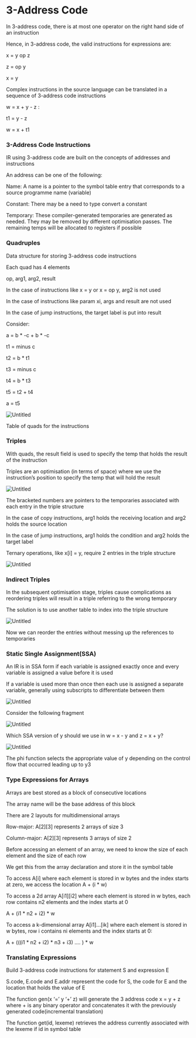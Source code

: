 # 3-Address Code

In 3-address code, there is at most one operator on the right hand side of an instruction

Hence, in 3-address code, the valid instructions for expressions are:

x = y op z

z = op y

x = y

Complex instructions in the source language can be translated in a sequence of 3-address code instructions

w = x + y - z :

t1 = y - z

w = x + t1

### 3-Address Code Instructions

IR using 3-address code are built on the concepts of addresses and instructions

An address can be one of the following:

Name: A name is a pointer to the symbol table entry that corresponds to a source programme name (variable)

Constant: There may be a need to type convert a constant

Temporary: These compiler-generated temporaries are generated as needed. They may be removed by different optimisation passes. The remaining temps will be allocated to registers if possible

### Quadruples

Data structure for storing 3-address code instructions

Each quad has 4 elements

op, arg1, arg2, result

In the case of instructions like x = y or x = op y, arg2 is not used

In the case of instructions like param xi, args and result are not used

In the case of jump instructions, the target label is put into result

Consider:

a = b * -c + b * -c

t1 = minus c

t2 = b * t1

t3 = minus c

t4 = b * t3

t5 =  t2 + t4

a = t5

![Untitled](3-Address%20Code%200a59d2f39ab84e7a9b9298d94c9a69d6/Untitled.png)

Table of quads for the instructions

### Triples

With quads, the result field is used to specify the temp that holds the result of the instruction

Triples are an optimisation (in terms of space) where we use the instruction’s position to specify the temp that will hold the result

![Untitled](3-Address%20Code%200a59d2f39ab84e7a9b9298d94c9a69d6/Untitled%201.png)

The bracketed numbers are pointers to the temporaries associated with each entry in the triple structure

In the case of copy instructions, arg1 holds the receiving location and arg2 holds the source location

In the case of jump instructions, arg1 holds the condition and arg2 holds the target label

Ternary operations, like x[i] = y, require 2 entries in the triple structure

![Untitled](3-Address%20Code%200a59d2f39ab84e7a9b9298d94c9a69d6/Untitled%202.png)

### Indirect Triples

In the subsequent optimisation stage, triples cause complications as reordering triples will result in a triple referring to the wrong temporary

The solution is to use another table to index into the triple structure

![Untitled](3-Address%20Code%200a59d2f39ab84e7a9b9298d94c9a69d6/Untitled%203.png)

Now we can reorder the entries without messing up the references to temporaries

### Static Single Assignment(SSA)

An IR is in SSA form if each variable is assigned exactly once and every variable is assigned a value before it is used

If a variable is used more than once then each use is assigned a separate variable, generally using subscripts to differentiate between them

![Untitled](3-Address%20Code%200a59d2f39ab84e7a9b9298d94c9a69d6/Untitled%204.png)

Consider the following fragment

![Untitled](3-Address%20Code%200a59d2f39ab84e7a9b9298d94c9a69d6/Untitled%205.png)

Which SSA version of y should we use in w = x - y and z = x + y?

![Untitled](3-Address%20Code%200a59d2f39ab84e7a9b9298d94c9a69d6/Untitled%206.png)

The phi function selects the appropriate value of y depending on the control flow that occurred leading up to y3

### Type Expressions for Arrays

Arrays are best stored as a block of consecutive locations

The array name will be the base address of this block

There are 2 layouts for multidimensional arrays

Row-major: A[2][3] represents 2 arrays of size 3

Column-major: A[2][3] represents 3 arrays of size 2

Before accessing an element of an array, we need to know the size of each element and the size of each row

We get this from the array declaration and store it in the symbol table

To access A[i] where each element is stored in w bytes and the index starts at zero, we access the location A + (i * w)

To access a 2d array A[i1][i2] where each element is stored in w bytes, each row contains n2 elements and the index starts at 0

A + (i1 * n2 + i2) * w

To access a k-dimensional array A[i1]…[ik] where each element is stored in w bytes, row i contains ni elements and the index starts at 0:

A + (((i1 * n2 + i2) * n3 + i3) …. ) * w

### Translating Expressions

Build 3-address code instructions for statement S and expression E

S.code, E.code and E.addr represent the code for S, the code for E and the location that holds the value of E

The function gen(x ‘=’ y ‘+’ z) will generate the 3 address code x = y + z where + is any binary operator and concatenates it with the previously generated code(incremental translation)

The function get(id, lexeme) retrieves the address currently associated with the lexeme if id in symbol table